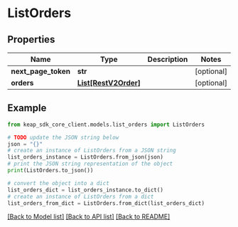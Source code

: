 # ListOrders


## Properties

Name | Type | Description | Notes
------------ | ------------- | ------------- | -------------
**next_page_token** | **str** |  | [optional] 
**orders** | [**List[RestV2Order]**](RestV2Order.md) |  | [optional] 

## Example

```python
from keap_sdk_core_client.models.list_orders import ListOrders

# TODO update the JSON string below
json = "{}"
# create an instance of ListOrders from a JSON string
list_orders_instance = ListOrders.from_json(json)
# print the JSON string representation of the object
print(ListOrders.to_json())

# convert the object into a dict
list_orders_dict = list_orders_instance.to_dict()
# create an instance of ListOrders from a dict
list_orders_from_dict = ListOrders.from_dict(list_orders_dict)
```
[[Back to Model list]](../README.md#documentation-for-models) [[Back to API list]](../README.md#documentation-for-api-endpoints) [[Back to README]](../README.md)



